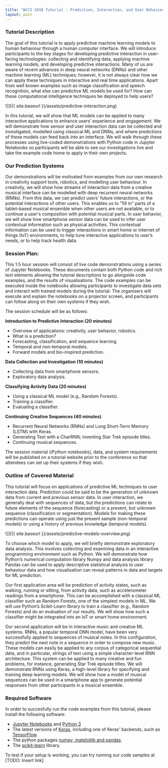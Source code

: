 ```yaml
---
title: "WCCI 2018 Tutorial : Prediction, Interaction, and User Behaviour"
layout: post
---
```


### Tutorial Description
The goal of this tutorial is to apply predictive machine learning models to human behaviour through a human computer interface. We will introduce participants to the key stages for developing predictive interaction in user-facing technologies: collecting and identifying data, applying machine learning models, and developing predictive interactions. Many of us are aware of recent advances in deep neural networks (DNNs) and other machine learning (ML) techniques; however, it is not always clear how we can apply these techniques in interactive and real time applications. Apart from well known examples such as image classification and speech recognition, what else can predictive ML models be used for? How can these computational intelligence techniques be deployed to help users?

![]({{ site.baseurl }}/assets/predictive-interaction.png)

In this tutorial, we will show that ML models can be applied to many interactive applications to enhance users’ experience and engagement. We will demonstrate how sensor and user interaction data can be collected and investigated, modelled using classical ML and DNNs, and where predictions of these models can feed back into an interface. We will walk through these processes using live-coded demonstrations with Python code in Jupyter Notebooks so participants will be able to see our investigations live and take the example code home to apply in their own projects.

### Our Prediction Systems

Our demonstrations will be motivated from examples from our own research in creativity support tools, robotics, and modelling user behaviour. In creativity, we will show how streams of interaction data from a creative musical interface can be modelled with deep recurrent neural networks (RNNs). From this data, we can predict users' future interactions, or the potential interactions of other users. This enables us to "fill in" parts of a tablet-based musical ensemble when other users are not available, or to continue a user's composition with potential musical parts. In user behavior, we will show how smartphone sensor data can be used to infer user contextual information such as physical activities. This contextual information can be used to trigger interactions in  smart home or internet of things (IoT) environments, to help tune interactive applications to user’s needs, or to help track health data.


### Session Plan:
This 1.5 hour session will consist of live code demonstrations using a series of Jupyter Notebooks. These documents contain both Python code and rich text elements allowing the tutorial descriptions to go alongside code examples, and the results of visualisations. The code examples can be executed inside the notebooks allowing participants to investigate data sets and interact with trained models during the tutorial. The organisers will execute and explain the notebooks on a projector screen, and participants can follow along on their own systems if they wish.

The session schedule will be as follows:

**Introduction to Predictive Interaction (20 minutes)**
- Overview of applications: creativity, user behavior, robotics.
- What is a prediction?
- Forecasting, classification, and sequence learning.
- Temporal and non-temporal models.
- Forward models and bio-inspired prediction.

**Data Collection and Investigation (10 minutes)**
- Collecting data from smartphone sensors.
- Exploratory data analysis.

**Classifying Activity Data (20 minutes)**
- Using a classical ML model (e.g., Random Forests).
- Training a classifier.
- Evaluating a classifier.

**Continuing Creative Sequences (40 minutes)**
- Recurrent Neural Networks (RNNs) and Long Short-Term Memory (LSTM) with Keras.
- Generating Text with a CharRNN; inventing Star Trek episode titles.
- Continuing musical sequences.

The session material (iPython notebooks), data, and system requirements will be published on a tutorial website prior to the conference so that attendees can set up their systems if they wish. 

### Outline of Covered Material
This tutorial will focus on applications of predictive ML techniques to user interaction data. Prediction could be said to be the generation of unknown data from current and previous sensor data. In user interaction, we generally deal with sequences of data, but the predictions can relate to future elements of the sequence (forecasting) or a present, but unknown sequence (classification or segmentation). Models for making these predictions can operate using just the present sample (non-temporal models) or using a history of previous knowledge (temporal models).

![]({{ site.baseurl }}/assets/predictive-models-overview.png)


To choose which model to apply, we will briefly demonstrate exploratory data analysis. This involves collecting and examining data in an interactive programming environment such as Python. We will demonstrate how Python’s numerical computation library Numpy and data analysis library Pandas can be used to apply descriptive statistical analysis to user behaviour data and how visualisation can reveal patterns in data and targets for ML prediction.

Our first application area will be prediction of activity states, such as walking, running or sitting, from activity data, such as accelerometer readings from a smartphone. This can be accomplished with a classical ML classifier such as Random Forests, one of the simplest models in ML. We will use Python’s Scikit-Learn library to train a classifier (e.g., Random Forests) and do an evaluation of our results. We will show how such a classifier might be integrated into an IoT or smart home environment.

Our second application will be in interactive music and creative ML systems. RNNs, a popular temporal DNN model, have been very successfully applied to sequences of musical notes. In this configuration, they predict the next note in a sequence in order to compose new music. These models can easily be applied to any corpus of categorical sequential data, and in particular, strings of text using a simple character-level RNN architecture. This system can be applied to many creative and fun problems, for instance, generating Star Trek episode titles.  We will demonstrate RNNs using Keras, a high-level library for specifying and training deep learning models. We will show how a model of musical sequences can be used in a smartphone app to generate potential responses from other participants in a musical ensemble.


### Required Software

In order to succesfully run the code examples from this tutorial, please install the following software:

* [Jupyter Notebooks](http://jupyter.org/install) and [Python 3](https://www.python.org/downloads/)
* The latest versions of [Keras](https://keras.io/#installation), including one of Keras' backends, such as [TensorFlow](https://www.tensorflow.org/install/).
* The python packages [numpy, matplotlib and pandas](https://scipy.org/install.html).
* The [scikit-learn](http://scikit-learn.org/stable/install.html) library.

To test if your setup is working, you can try running our code samples at [TODO: Insert link]
